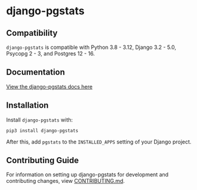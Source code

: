 # django-pgstats

## Compatibility

`django-pgstats` is compatible with Python 3.8 - 3.12, Django 3.2 - 5.0, Psycopg 2 - 3, and Postgres 12 - 16.

## Documentation

[View the django-pgstats docs here](https://django-pgstats.readthedocs.io/)

## Installation

Install `django-pgstats` with:

    pip3 install django-pgstats
After this, add `pgstats` to the `INSTALLED_APPS` setting of your Django project.

## Contributing Guide

For information on setting up django-pgstats for development and contributing changes, view [CONTRIBUTING.md](CONTRIBUTING.md).
